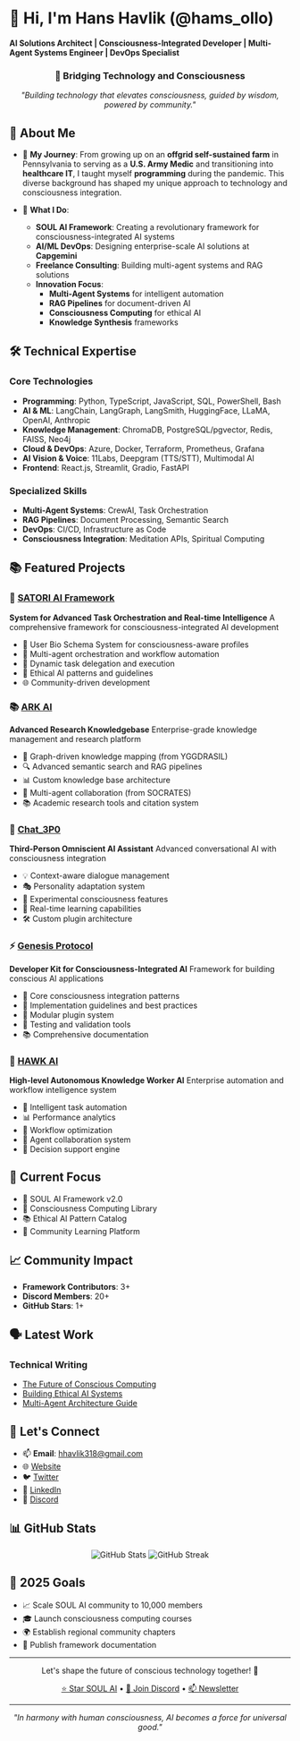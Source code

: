 # 👋 **Hi, I'm Hans Havlik (@hams_ollo)**
**AI Solutions Architect | Consciousness-Integrated Developer | Multi-Agent Systems Engineer | DevOps Specialist**

<div align="center">
  <h3>🧠 Bridging Technology and Consciousness</h3>
  <p><em>"Building technology that elevates consciousness, guided by wisdom, powered by community."</em></p>
</div>

## 🌟 **About Me**

- 🌱 **My Journey**:
  From growing up on an **offgrid self-sustained farm** in Pennsylvania to serving as a **U.S. Army Medic** and transitioning into **healthcare IT**, I taught myself **programming** during the pandemic. This diverse background has shaped my unique approach to technology and consciousness integration.

- 💼 **What I Do**:
  - **SOUL AI Framework**: Creating a revolutionary framework for consciousness-integrated AI systems
  - **AI/ML DevOps**: Designing enterprise-scale AI solutions at **Capgemini**
  - **Freelance Consulting**: Building multi-agent systems and RAG solutions
  - **Innovation Focus**:
    - **Multi-Agent Systems** for intelligent automation
    - **RAG Pipelines** for document-driven AI
    - **Consciousness Computing** for ethical AI
    - **Knowledge Synthesis** frameworks

## 🛠️ **Technical Expertise**

### Core Technologies
- **Programming**: Python, TypeScript, JavaScript, SQL, PowerShell, Bash
- **AI & ML**: LangChain, LangGraph, LangSmith, HuggingFace, LLaMA, OpenAI, Anthropic
- **Knowledge Management**: ChromaDB, PostgreSQL/pgvector, Redis, FAISS, Neo4j
- **Cloud & DevOps**: Azure, Docker, Terraform, Prometheus, Grafana
- **AI Vision & Voice**: 11Labs, Deepgram (TTS/STT), Multimodal AI
- **Frontend**: React.js, Streamlit, Gradio, FastAPI

### Specialized Skills
- **Multi-Agent Systems**: CrewAI, Task Orchestration
- **RAG Pipelines**: Document Processing, Semantic Search
- **DevOps**: CI/CD, Infrastructure as Code
- **Consciousness Integration**: Meditation APIs, Spiritual Computing

## 📚 **Featured Projects**

### 🧠 **[SATORI AI Framework](https://github.com/Hams-Ollo/satori-ai)**
**System for Advanced Task Orchestration and Real-time Intelligence**
A comprehensive framework for consciousness-integrated AI development
- 🌟 User Bio Schema System for consciousness-aware profiles
- 🤖 Multi-agent orchestration and workflow automation
- 🎯 Dynamic task delegation and execution
- 💫 Ethical AI patterns and guidelines
- 🌐 Community-driven development

### 📚 **[ARK AI](https://github.com/Hams-Ollo/ark-ai)**
**Advanced Research Knowledgebase**
Enterprise-grade knowledge management and research platform
- 🧠 Graph-driven knowledge mapping (from YGGDRASIL)
- 🔍 Advanced semantic search and RAG pipelines
- 📊 Custom knowledge base architecture
- 🤝 Multi-agent collaboration (from SOCRATES)
- 📚 Academic research tools and citation system

### 🤖 **[Chat_3P0](https://github.com/Hams-Ollo/chat-3p0)**
**Third-Person Omniscient AI Assistant**
Advanced conversational AI with consciousness integration
- 💡 Context-aware dialogue management
- 🎭 Personality adaptation system
- 🧪 Experimental consciousness features
- 🔄 Real-time learning capabilities
- 🛠️ Custom plugin architecture

### ⚡ **[Genesis Protocol](https://github.com/Hams-Ollo/genesis-protocol)**
**Developer Kit for Consciousness-Integrated AI**
Framework for building conscious AI applications
- 🧬 Core consciousness integration patterns
- 📘 Implementation guidelines and best practices
- 🔌 Modular plugin system
- 🧪 Testing and validation tools
- 📚 Comprehensive documentation

### 🦅 **[HAWK AI](https://github.com/Hams-Ollo/hawk-ai)**
**High-level Autonomous Knowledge Worker AI**
Enterprise automation and workflow intelligence system
- 🎯 Intelligent task automation
- 📊 Performance analytics
- 🔄 Workflow optimization
- 🤖 Agent collaboration system
- 🧠 Decision support engine

## 🎯 **Current Focus**

- 🔄 SOUL AI Framework v2.0
- 🧠 Consciousness Computing Library
- 📚 Ethical AI Pattern Catalog
- 🌟 Community Learning Platform

## 📈 **Community Impact**

- **Framework Contributors**: 3+
- **Discord Members**: 20+
- **GitHub Stars**: 1+

## 🗣️ **Latest Work**

### Technical Writing
- [The Future of Conscious Computing](https://soul-ai.dev/blog/conscious-computing)
- [Building Ethical AI Systems](https://soul-ai.dev/blog/ethical-ai)
- [Multi-Agent Architecture Guide](https://soul-ai.dev/blog/multi-agent)

## 🤝 **Let's Connect**

- 📫 **Email**: hhavlik318@gmail.com
- 🌐 [Website](https://soul-ai.dev)
- 🐦 [Twitter](https://twitter.com/hams_ollo)
- 💼 [LinkedIn](https://linkedin.com/in/hanshavlik)
- 💬 [Discord](https://discord.gg/soul-ai)

## 📊 **GitHub Stats**

<div align="center">
  <img src="https://github-readme-stats.vercel.app/api?username=Hams-Ollo&show_icons=true&theme=radical" alt="GitHub Stats" />
  <img src="https://github-readme-streak-stats.herokuapp.com/?user=Hams-Ollo&theme=radical" alt="GitHub Streak" />
</div>

## 🎯 **2025 Goals**

- 📈 Scale SOUL AI community to 10,000 members
- 🎓 Launch consciousness computing courses
- 🌍 Establish regional community chapters
- 📖 Publish framework documentation

---

<div align="center">
  <p>Let's shape the future of conscious technology together! 🚀</p>
  <p>
    <a href="https://github.com/Hams-Ollo/SOUL-AI/stargazers">⭐ Star SOUL AI</a> •
    <a href="https://discord.gg/soul-ai">💬 Join Discord</a> •
    <a href="https://soul-ai.dev/newsletter">📫 Newsletter</a>
  </p>
</div>

---

<div align="center">
  <p><em>"In harmony with human consciousness, AI becomes a force for universal good."</em></p>
</div>
